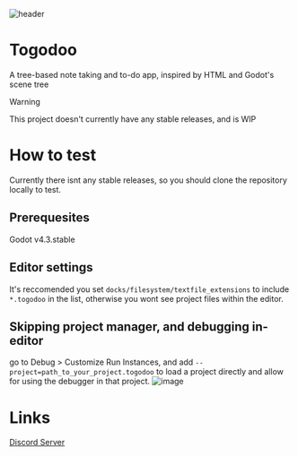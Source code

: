 ![header](https://github.com/mich-gamedev/togodoo/blob/master/assets/header.png)

# Togodoo

A tree-based note taking and to-do app, inspired by HTML and Godot's scene tree

> [!WARNING]
> This project doesn't currently have any stable releases, and is WIP


# How to test

Currently there isnt any stable releases, so you should clone the repository locally to test.

## Prerequesites
Godot v4.3.stable

## Editor settings

It's reccomended you set `docks/filesystem/textfile_extensions` to include `*.togodoo` in the list, otherwise you wont see project files within the editor.

## Skipping project manager, and debugging in-editor

go to Debug > Customize Run Instances, and add `--project=path_to_your_project.togodoo` to load a project directly and allow for using the debugger in that project.
![image](https://github.com/user-attachments/assets/3b39ef18-4be9-4592-8302-c268c37f24a5)

# Links
[Discord Server](https://discord.gg/V5ZXFJnD6v)
